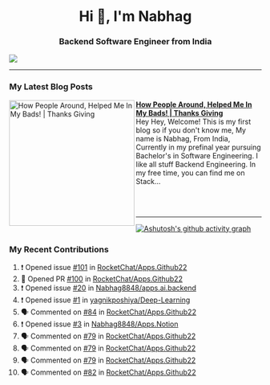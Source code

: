  
<h1 align="center">Hi 👋, I'm Nabhag</h1>
<h3 align="center">Backend Software Engineer from India</h3>

<img src="Twitter header - 2.png"/>

 <hr>
 
### My Latest Blog Posts 
<!-- HASHNODE_BLOG:START -->
<p align="left">
<a href="https://nabhagmotivaras.hashnode.dev//experience-2022" title="How People Around, Helped Me In My Bads!  | Thanks Giving"><img src="https://cdn.hashnode.com/res/hashnode/image/stock/unsplash/d1956810eb099b7959df44d932fa9fe4.jpeg" alt="How People Around, Helped Me In My Bads!  | Thanks Giving" width="250px" align="left" /></a>
<a href="https://nabhagmotivaras.hashnode.dev//experience-2022" title="How People Around, Helped Me In My Bads!  | Thanks Giving"><strong>How People Around, Helped Me In My Bads!  | Thanks Giving</strong></a>
<br/> Hey Hey, Welcome! This is my first blog so if you don't know me, My name is Nabhag, From India, Currently in my prefinal year pursuing Bachelor's in Software Engineering. I like all stuff Backend Engineering. In my free time, you can find me on Stack... </p> <br/> <br/>
<!-- HASHNODE_BLOG:END -->
<p align=left> 
 <hr>
 
   [![Ashutosh's github activity graph](https://github-readme-activity-graph.cyclic.app/graph?username=Nabhag8848&bg_color=000000&color=ffffff&line=26a269&point=c01c28&area=true&hide_border=true)](https://github.com/ashutosh00710/github-readme-activity-graph)
 
 ### My Recent Contributions

<!--START_SECTION:activity-->
1. ❗️ Opened issue [#101](https://github.com/RocketChat/Apps.Github22/issues/101) in [RocketChat/Apps.Github22](https://github.com/RocketChat/Apps.Github22)
2. 💪 Opened PR [#100](https://github.com/RocketChat/Apps.Github22/pull/100) in [RocketChat/Apps.Github22](https://github.com/RocketChat/Apps.Github22)
3. ❗️ Opened issue [#20](https://github.com/Nabhag8848/apps.ai.backend/issues/20) in [Nabhag8848/apps.ai.backend](https://github.com/Nabhag8848/apps.ai.backend)
4. ❗️ Opened issue [#1](https://github.com/yagnikposhiya/Deep-Learning/issues/1) in [yagnikposhiya/Deep-Learning](https://github.com/yagnikposhiya/Deep-Learning)
5. 🗣 Commented on [#84](https://github.com/RocketChat/Apps.Github22/issues/84) in [RocketChat/Apps.Github22](https://github.com/RocketChat/Apps.Github22)
6. ❗️ Opened issue [#3](https://github.com/Nabhag8848/Apps.Notion/issues/3) in [Nabhag8848/Apps.Notion](https://github.com/Nabhag8848/Apps.Notion)
7. 🗣 Commented on [#79](https://github.com/RocketChat/Apps.Github22/issues/79) in [RocketChat/Apps.Github22](https://github.com/RocketChat/Apps.Github22)
8. 🗣 Commented on [#79](https://github.com/RocketChat/Apps.Github22/issues/79) in [RocketChat/Apps.Github22](https://github.com/RocketChat/Apps.Github22)
9. 🗣 Commented on [#79](https://github.com/RocketChat/Apps.Github22/issues/79) in [RocketChat/Apps.Github22](https://github.com/RocketChat/Apps.Github22)
10. 🗣 Commented on [#82](https://github.com/RocketChat/Apps.Github22/issues/82) in [RocketChat/Apps.Github22](https://github.com/RocketChat/Apps.Github22)
<!--END_SECTION:activity-->
 
 </p>
 
  <br> <br>
  



